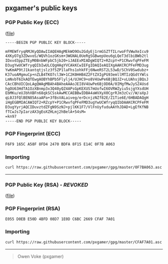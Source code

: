 ## pxgamer's public keys

### PGP Public Key (ECC)

([file](https://raw.githubusercontent.com/pxgamer/gpg/master/0F7BA063.asc))

```txt
-----BEGIN PGP PUBLIC KEY BLOCK-----

mFMEWfryqRMJKyQDAwIIAQEHAgMEkWO9Ou2GdyEj1rmGSZTfILrwoFfVWwXeIcu9
4XKyO7g3ZDwvoS/WQVh1ozGKsm+3WGNAL0UeRgSGBwepUeu6gLQeT3dlbiBWb2tl
IDxvd3ppZTEyM0BnbWFpbC5jb20+iJAEExMIADgWIQT2+RZcpY+P1CRwvfqPFeFM
D3ugYwUCWfryqQIbIwULCQgHAgYVCAkKCwIEFgIDAQIeAQIXgAAKCRCPFeFMD3ug
YwKmAP9tJ1kantqtjslz3f5ZP1laFhs1ohkFFj6NweRST2L53wD/SChV0Swdubz+
K37uoAMgmuCp+nZLB4TKO7cl3W+1C2K0HHB4Z2FtZXIgPG93emllMTIzQGdtYWls
LmNvbT6IkAQTEwgAOBYhBPb5Flylj4/UJHC9+o8V4UwPe6BjBQJZ+vLUAhsjBQsJ
CAcCBhUICQoLAgQWAgMBAh4BAheAAAoJEI8V4UwPe6BjOD0A/0IMgfMwJySZ4Usd
hgOU63HdTA1OzXBnmp3x3Q40yQZ4APsGpKEXUS7mUofwI6OVRWZyiu5sjgYXsdUH
EbMKu/eUJbhXBFn68qkSCSskAwMCCAEBBwIDBA4aWVXyX0CgrRJm3zCv//W/aXpJ
qL0J3fQlBEN85AsaAPa+3fBsVALaiveg/erDcnjzNZf82E/Z1Tie6E/6HBADAQgH
iHgEGBMIACAWIQT2+RZcpY+P1CRwvfqPFeFMD3ugYwUCWfryqQIbDAAKCRCPFeFM
D3ugYyrjAQCIDuvztdZFgN9SzNJ+pjlKK1F7/VlFnUyfuduAAYhJDAD+LgEfKfNB
fTCwJs7pIarzAX3gEoXZHLmj2hBelA+54sM=
=kn97
-----END PGP PUBLIC KEY BLOCK-----
```

### PGP Fingerprint (ECC)

```txt
F6F9 165C A58F 8FD4 2470 BDFA 8F15 E14C 0F7B A063
```

### Importing

```sh
curl https://raw.githubusercontent.com/pxgamer/gpg/master/0F7BA063.asc | gpg --import
```

-----------------------

### PGP Public Key (RSA) - _REVOKED_

([file](https://raw.githubusercontent.com/pxgamer/gpg/master/CFAF7A01.asc))

### PGP Fingerprint (RSA)

```txt
E055 D0EB E50D 4BFD 08D7 1E0D C6BC 2669 CFAF 7A01
```

### Importing

```sh
curl https://raw.githubusercontent.com/pxgamer/gpg/master/CFAF7A01.asc | gpg --import
```

-----------------------

> Owen Voke (pxgamer)

